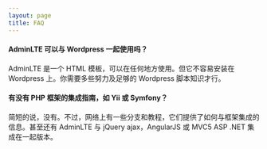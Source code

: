 ```yaml
---
layout: page
title: FAQ
---
```


#### AdminLTE 可以与 Wordpress 一起使用吗？
AdminLTE 是一个 HTML 模板，可以在任何地方使用。但它不容易安装在 Wordpress 上。你需要多些努力及足够的 Wordpress 脚本知识才行。

#### 有没有 PHP 框架的集成指南，如 Yii 或 Symfony？
简短的说，没有。不过，网络上有一些分支和教程，它们提供了如何与框架集成的信息。甚至还有 AdminLTE 与 jQuery ajax，AngularJS 或 MVC5 ASP .NET 集成在一起版本。

<!---
#### 如何获得新版通知？
最好的选择是使用 [Almsaeed Studio 上的订阅](http://almsaeedstudio.com/#subscribe)来订阅我们的邮件列表。如果你对此不感兴趣，则可以查看 [Github 仓库](https://github.com/almasaeed2010/AdminLTE)或访问每隔一段时间访问 [Almsaeed Studio](http://almsaeedstudio.com) 来获取最新消息和公告。
--->
